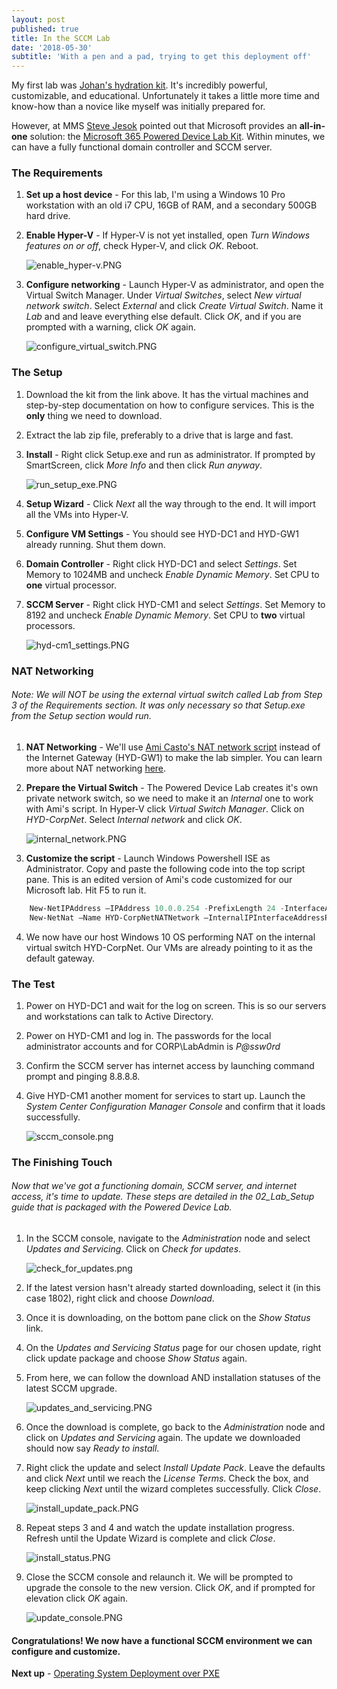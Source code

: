 ```yaml
---
layout: post
published: true
title: In the SCCM Lab
date: '2018-05-30'
subtitle: 'With a pen and a pad, trying to get this deployment off'
---
```

My first lab was [Johan's hydration kit](https://deploymentresearch.com/Research/Post/580/Hydration-Kit-For-Windows-Server-2016-and-ConfigMgr-Current-Technical-Preview-Branch).  It's incredibly powerful, customizable, and educational.  Unfortunately it takes a little more time and know-how than a novice like myself was initially prepared for.

However, at MMS [Steve Jesok](https://twitter.com/mrjesok) pointed out that Microsoft provides an **all-in-one** solution: the [Microsoft 365 Powered Device Lab Kit](https://www.microsoft.com/en-us/evalcenter/evaluate-microsoft-365-powered-device-lab-kit).  Within minutes, we can have a fully functional domain controller and SCCM server.

### The Requirements
1. **Set up a host device** - For this lab, I'm using a Windows 10 Pro workstation with an old i7 CPU, 16GB of RAM, and a secondary 500GB hard drive.

2. **Enable Hyper-V** -  If Hyper-V is not yet installed, open _Turn Windows features on or off_, check Hyper-V, and click _OK_. Reboot.

    ![enable_hyper-v.PNG]({{site.baseurl}}/img/enable_hyper-v.PNG)
3. **Configure networking** - Launch Hyper-V as administrator, and open the Virtual Switch Manager.  Under _Virtual Switches_, select _New virtual network switch_.  Select _External_ and click _Create Virtual Switch_.  Name it _Lab_ and and leave everything else default.  Click _OK_, and if you are prompted with a warning, click _OK_ again.

    ![configure_virtual_switch.PNG]({{site.baseurl}}/img/configure_virtual_switch.PNG)

### The Setup
1. Download the kit from the link above.  It has the virtual machines and step-by-step documentation on how to configure services.  This is the **only** thing we need to download.

2. Extract the lab zip file, preferably to a drive that is large and fast.

3. **Install** - Right click Setup.exe and run as administrator.  If prompted by SmartScreen, click _More Info_ and then click _Run anyway_.

    ![run_setup_exe.PNG]({{site.baseurl}}/img/run_setup_exe.PNG)
4. **Setup Wizard** - Click _Next_ all the way through to the end.  It will import all the VMs into Hyper-V.

5. **Configure VM Settings** - You should see HYD-DC1 and HYD-GW1 already running.  Shut them down.

6. **Domain Controller** - Right click HYD-DC1 and select _Settings_. Set Memory to 1024MB and uncheck _Enable Dynamic Memory_.  Set CPU to **one** virtual processor.

7. **SCCM Server** - Right click HYD-CM1 and select _Settings_. Set Memory to 8192 and uncheck _Enable Dynamic Memory_. Set CPU to **two** virtual processors.

    ![hyd-cm1_settings.PNG]({{site.baseurl}}/img/hyd-cm1_settings.PNG)

### NAT Networking
###### Note: We will NOT be using the external virtual switch called _Lab_ from _Step 3_ of the _Requirements_ section.  It was only necessary so that Setup.exe from the _Setup_ section would run.
1. **NAT Networking** - We'll use [Ami Casto's NAT network script](https://deploymentresearch.com/Research/Post/558/Setting-Up-New-Networking-Features-in-Server-2016 "Setting Up New Networking Features in Server 2016") instead of the Internet Gateway (HYD-GW1) to make the lab simpler.  You can learn more about NAT networking [here](https://docs.microsoft.com/en-us/virtualization/hyper-v-on-windows/user-guide/setup-nat-network "Set up a NAT network").

2.  **Prepare the Virtual Switch** - The Powered Device Lab creates it's own private network switch, so we need to make it an _Internal_ one to work with Ami's script.  In Hyper-V click _Virtual Switch Manager_.  Click on _HYD-CorpNet_.  Select _Internal network_ and click _OK_.

    ![internal_network.PNG]({{site.baseurl}}/img/internal_network.PNG)
3. **Customize the script** - Launch Windows Powershell ISE as Administrator.  Copy and paste the following code into the top script pane.  This is an edited version of Ami's code customized for our Microsoft lab.  Hit F5 to run it.
```powershell
    New-NetIPAddress –IPAddress 10.0.0.254 -PrefixLength 24 -InterfaceAlias "vEthernet (HYD-CorpNet)" 
    New-NetNat –Name HYD-CorpNetNATNetwork –InternalIPInterfaceAddressPrefix 10.0.0.0/24
```
4. We now have our host Windows 10 OS performing NAT on the internal virtual switch HYD-CorpNet.  Our VMs are already pointing to it as the default gateway.

### The Test
1. Power on HYD-DC1 and wait for the log on screen.  This is so our servers and workstations can talk to Active Directory.

2. Power on HYD-CM1 and log in.  The passwords for the local administrator accounts and for CORP\LabAdmin is _P@ssw0rd_

3. Confirm the SCCM server has internet access by launching command prompt and pinging 8.8.8.8.

4. Give HYD-CM1 another moment for services to start up.  Launch the _System Center Configuration Manager Console_ and confirm that it loads successfully.

    ![sccm_console.png]({{site.baseurl}}/img/sccm_console.png)

### The Finishing Touch
###### Now that we've got a functioning domain, SCCM server, and internet access, it's time to update.  These steps are detailed in the _02_Lab_Setup_ guide that is packaged with the Powered Device Lab.
1. In the SCCM console, navigate to the _Administration_ node and select _Updates and Servicing_. Click on _Check for updates_.

    ![check_for_updates.png]({{site.baseurl}}/img/check_for_updates.png)
2. If the latest version hasn't already started downloading, select it (in this case 1802), right click and choose _Download_.

3. Once it is downloading, on the bottom pane click on the _Show Status_ link.

4. On the _Updates and Servicing Status_ page for our chosen update, right click update package and choose _Show Status_ again.

5. From here, we can follow the download AND installation statuses of the latest SCCM upgrade.

    ![updates_and_servicing.PNG]({{site.baseurl}}/img/updates_and_servicing.PNG)
6. Once the download is complete, go back to the _Administration_ node and click on _Updates and Servicing_ again.  The update we downloaded should now say _Ready to install_.

7. Right click the update and select _Install Update Pack_. Leave the defaults and click _Next_ until we reach the _License Terms_.  Check the box, and keep clicking _Next_ until the wizard completes successfully.  Click _Close_.

	![install_update_pack.PNG]({{site.baseurl}}/img/install_update_pack.PNG)
    
8. Repeat steps 3 and 4 and watch the update installation progress.  Refresh until the Update Wizard is complete and click _Close_.

	![install_status.PNG]({{site.baseurl}}/img/install_status.PNG)
9. Close the SCCM console and relaunch it.  We will be prompted to upgrade the console to the new version. Click _OK_, and if prompted for elevation click _OK_ again.

	![update_console.PNG]({{site.baseurl}}/img/update_console.PNG)

#### Congratulations!  We now have a functional SCCM environment we can configure and customize.
**Next up** - [Operating System Deployment over PXE](https://doug.seiler.us/2018-06-05-you-down-with-osd/)
